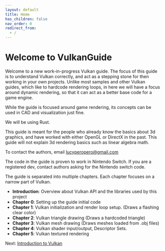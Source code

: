 ```yaml
---
layout: default
title: Home
has_children: false
nav_order: 0
redirect_from:
  - /
---
```


# Welcome to VulkanGuide

Welcome to a new work-in-progress Vulkan guide. The focus of this guide is to understand Vulkan correctly, and act as a stepping stone for then working in your own projects. Unlike most samples and other Vulkan guides, which like to hardcode rendering loops, in here we will have a focus around dynamic rendering, so that it can act as a better base code for a game engine.

While the guide is focused around game rendering, its concepts can be used in CAD and visualization just fine.

We will be using Rust.

This guide is meant for the people who already know the basics about 3d graphics, and have worked with either OpenGL or DirectX in the past. This guide will not explain 3d rendering basics such as linear algebra math.

To contact the authors, email lucyperopero@gmail.com

The code in the guide is proven to work in Nintendo Switch. If you are a registered dev, contact authors asking for the Nintendo switch code.

The guide is separated into multiple chapters. Each chapter focuses on a narrow part of Vulkan.

- **Introduction**: Overview about Vulkan API and the libraries used by this project
- **Chapter 0**: Setting up the guide initial code
- **Chapter 1**: Vulkan initialization and render loop setup. (Draws a flashing clear color)
- **Chapter 2**: Vulkan triangle drawing (Draws a hardcoded triangle)
- **Chapter 3**: Vulkan mesh drawing (Draws meshes loaded from .obj files)
- **Chapter 4**: Vulkan shader input/output, Descriptor Sets.
- **Chapter 5**: Vulkan textured rendering


Next: [Introduction to Vulkan](Introduction/vulkan_api.html)